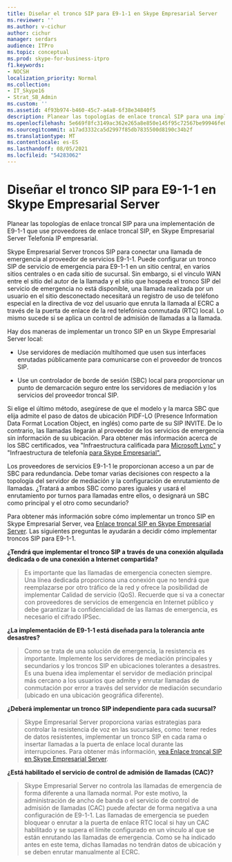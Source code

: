 ```yaml
---
title: Diseñar el tronco SIP para E9-1-1 en Skype Empresarial Server
ms.reviewer: ''
ms.author: v-cichur
author: cichur
manager: serdars
audience: ITPro
ms.topic: conceptual
ms.prod: skype-for-business-itpro
f1.keywords:
- NOCSH
localization_priority: Normal
ms.collection:
- IT_Skype16
- Strat_SB_Admin
ms.custom: ''
ms.assetid: 4f93b974-b460-45c7-a4a8-6f38e34840f5
description: Planear las topologías de enlace troncal SIP para una implementación de E9-1-1 que use proveedores de enlace troncal SIP, en Skype Empresarial Server Telefonía IP empresarial.
ms.openlocfilehash: 5e669f8fc3149ac362e265a8e850e145f95c72567be99946fe0e37c0faa82130
ms.sourcegitcommit: a17ad3332ca5d2997f85db7835500d8190c34b2f
ms.translationtype: MT
ms.contentlocale: es-ES
ms.lasthandoff: 08/05/2021
ms.locfileid: "54283062"
---
```

# <a name="design-the-sip-trunk-for-e9-1-1-in-skype-for-business-server"></a>Diseñar el tronco SIP para E9-1-1 en Skype Empresarial Server
 
Planear las topologías de enlace troncal SIP para una implementación de E9-1-1 que use proveedores de enlace troncal SIP, en Skype Empresarial Server Telefonía IP empresarial.
  
Skype Empresarial Server troncos SIP para conectar una llamada de emergencia al proveedor de servicios E9-1-1. Puede configurar un tronco SIP de servicio de emergencia para E9-1-1 en un sitio central, en varios sitios centrales o en cada sitio de sucursal. Sin embargo, si el vínculo WAN entre el sitio del autor de la llamada y el sitio que hospeda el tronco SIP del servicio de emergencia no está disponible, una llamada realizada por un usuario en el sitio desconectado necesitará un registro de uso de teléfono especial en la directiva de voz del usuario que enruta la llamada al ECRC a través de la puerta de enlace de la red telefónica conmutada (RTC) local. Lo mismo sucede si se aplica un control de admisión de llamadas a la llamada.
  
Hay dos maneras de implementar un tronco SIP en un Skype Empresarial Server local:
  
- Use servidores de mediación multihomed que usen sus interfaces enrutadas públicamente para comunicarse con el proveedor de troncos SIP.
    
- Use un controlador de borde de sesión (SBC) local para proporcionar un punto de demarcación seguro entre los servidores de mediación y los servicios del proveedor troncal SIP.
    
Si elige el último método, asegúrese de que el modelo y la marca SBC que elija admite el paso de datos de ubicación PIDF-LO (Presence Information Data Format Location Object, en inglés) como parte de su SIP INVITE. De lo contrario, las llamadas llegarán al proveedor de los servicios de emergencia sin información de su ubicación. Para obtener más información acerca de los SBC certificados, vea "Infraestructura calificada para [Microsoft Lync"](../../../SfbPartnerCertification/lync-cert/qualified-ip-pbx-gateway.md) y "Infraestructura de telefonía [para Skype Empresarial".](../../../SfbPartnerCertification/certification/infra-gateways.md) 
  
Los proveedores de servicios E9-1-1 le proporcionan acceso a un par de SBC para redundancia. Debe tomar varias decisiones con respecto a la topología del servidor de mediación y la configuración de enrutamiento de llamadas. ¿Tratará a ambos SBC como pares iguales y usará el enrutamiento por turnos para llamadas entre ellos, o designará un SBC como principal y el otro como secundario?
  
Para obtener más información sobre cómo implementar un tronco SIP en Skype Empresarial Server, vea [Enlace troncal SIP en Skype Empresarial Server](sip-trunking.md). Las siguientes preguntas le ayudarán a decidir cómo implementar troncos SIP para E9-1-1.
  
 **¿Tendrá que implementar el tronco SIP a través de una conexión alquilada dedicada o de una conexión a Internet compartida?**
  
> Es importante que las llamadas de emergencia conecten siempre. Una línea dedicada proporciona una conexión que no tendrá que reemplazarse por otro tráfico de la red y ofrece la posibilidad de implementar Calidad de servicio (QoS). Recuerde que si va a conectar con proveedores de servicios de emergencia en Internet público y debe garantizar la confidencialidad de las llamas de emergencia, es necesario el cifrado IPSec. 
    
 **¿La implementación de E9-1-1 está diseñada para la tolerancia ante desastres?**
  
> Como se trata de una solución de emergencia, la resistencia es importante. Implemente los servidores de mediación principales y secundarios y los troncos SIP en ubicaciones tolerantes a desastres. Es una buena idea implementar el servidor de mediación principal más cercano a los usuarios que admite y enrutar llamadas de conmutación por error a través del servidor de mediación secundario (ubicado en una ubicación geográfica diferente). 
    
 **¿Deberá implementar un tronco SIP independiente para cada sucursal?**
  
> Skype Empresarial Server proporciona varias estrategias para controlar la resistencia de voz en las sucursales, como: tener redes de datos resistentes, implementar un tronco SIP en cada rama o insertar llamadas a la puerta de enlace local durante las interrupciones. Para obtener más información, [vea Enlace troncal SIP en Skype Empresarial Server](sip-trunking.md).
    
 **¿Está habilitado el servicio de control de admisión de llamadas (CAC)?**
  
> Skype Empresarial Server no controla las llamadas de emergencia de forma diferente a una llamada normal. Por este motivo, la administración de ancho de banda o el servicio de control de admisión de llamadas (CAC) puede afectar de forma negativa a una configuración de E9-1-1. Las llamadas de emergencia se pueden bloquear o enrutar a la puerta de enlace RTC local si hay un CAC habilitado y se supera el límite configurado en un vínculo al que se están enrutando las llamadas de emergencia. Como se ha indicado antes en este tema, dichas llamadas no tendrán datos de ubicación y se deben enrutar manualmente al ECRC.
